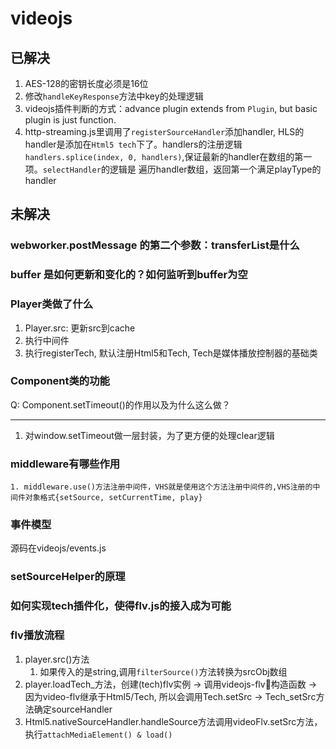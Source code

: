 # videojs

##  已解决

1. AES-128的密钥长度必须是16位
2. 修改`handleKeyResponse`方法中key的处理逻辑
3. videojs插件判断的方式：advance plugin extends from `Plugin`, but basic plugin is just function.
4. http-streaming.js里调用了`registerSourceHandler`添加handler, HLS的handler是添加在`Html5 tech`下了。handlers的注册逻辑`handlers.splice(index, 0, handlers)`,保证最新的handler在数组的第一项。`selectHandler`的逻辑是 遍历handler数组，返回第一个满足playType的handler


## 未解决

### webworker.postMessage 的第二个参数：transferList是什么

### buffer 是如何更新和变化的？如何监听到buffer为空

### Player类做了什么

   1. Player.src: 更新src到cache
   2. 执行中间件
   3. 执行registerTech, 默认注册Html5和Tech, Tech是媒体播放控制器的基础类

### Component类的功能

   Q: Component.setTimeout()的作用以及为什么这么做？

   ---
   1. 对window.setTimeout做一层封装，为了更方便的处理clear逻辑

### middleware有哪些作用

    1. middleware.use()方法注册中间件，VHS就是使用这个方法注册中间件的,VHS注册的中间件对象格式{setSource, setCurrentTime, play}

### 事件模型

   源码在videojs/events.js

### setSourceHelper的原理

### 如何实现tech插件化，使得flv.js的接入成为可能



### flv播放流程

1. player.src()方法
   1. 如果传入的是string,调用`filterSource()`方法转换为srcObj数组
2. player.loadTech_方法，创建(tech)flv实例 -> 调用videojs-flv构造函数 -> 因为video-flv继承于Html5/Tech, 所以会调用Tech.setSrc -> Tech_setSrc方法确定sourceHandler
3. Html5.nativeSourceHandler.handleSource方法调用videoFlv.setSrc方法，执行`attachMediaElement() & load()`
